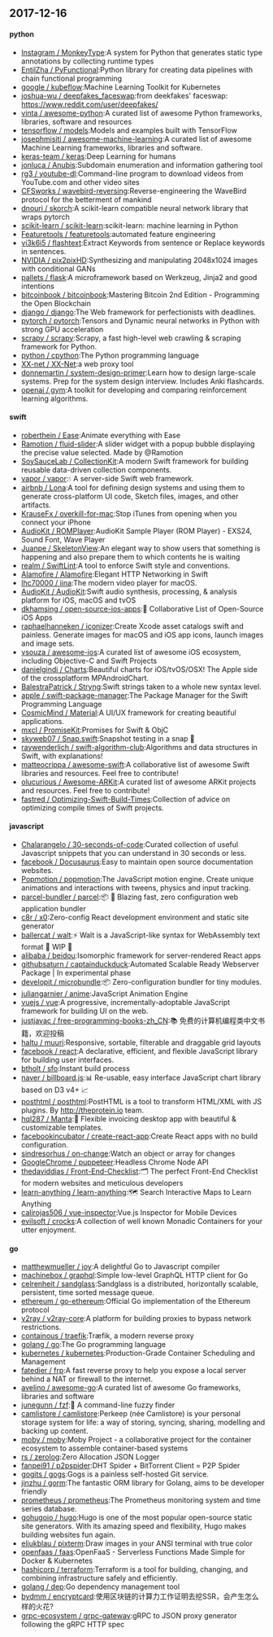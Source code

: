 ## 2017-12-16

#### python
* [Instagram / MonkeyType](https://github.com/Instagram/MonkeyType):A system for Python that generates static type annotations by collecting runtime types
* [EntilZha / PyFunctional](https://github.com/EntilZha/PyFunctional):Python library for creating data pipelines with chain functional programming
* [google / kubeflow](https://github.com/google/kubeflow):Machine Learning Toolkit for Kubernetes
* [joshua-wu / deepfakes_faceswap](https://github.com/joshua-wu/deepfakes_faceswap):from deekfakes' faceswap: https://www.reddit.com/user/deepfakes/
* [vinta / awesome-python](https://github.com/vinta/awesome-python):A curated list of awesome Python frameworks, libraries, software and resources
* [tensorflow / models](https://github.com/tensorflow/models):Models and examples built with TensorFlow
* [josephmisiti / awesome-machine-learning](https://github.com/josephmisiti/awesome-machine-learning):A curated list of awesome Machine Learning frameworks, libraries and software.
* [keras-team / keras](https://github.com/keras-team/keras):Deep Learning for humans
* [jonluca / Anubis](https://github.com/jonluca/Anubis):Subdomain enumeration and information gathering tool
* [rg3 / youtube-dl](https://github.com/rg3/youtube-dl):Command-line program to download videos from YouTube.com and other video sites
* [CFSworks / wavebird-reversing](https://github.com/CFSworks/wavebird-reversing):Reverse-engineering the WaveBird protocol for the betterment of mankind
* [dnouri / skorch](https://github.com/dnouri/skorch):A scikit-learn compatible neural network library that wraps pytorch
* [scikit-learn / scikit-learn](https://github.com/scikit-learn/scikit-learn):scikit-learn: machine learning in Python
* [Featuretools / featuretools](https://github.com/Featuretools/featuretools):automated feature engineering
* [vi3k6i5 / flashtext](https://github.com/vi3k6i5/flashtext):Extract Keywords from sentence or Replace keywords in sentences.
* [NVIDIA / pix2pixHD](https://github.com/NVIDIA/pix2pixHD):Synthesizing and manipulating 2048x1024 images with conditional GANs
* [pallets / flask](https://github.com/pallets/flask):A microframework based on Werkzeug, Jinja2 and good intentions
* [bitcoinbook / bitcoinbook](https://github.com/bitcoinbook/bitcoinbook):Mastering Bitcoin 2nd Edition - Programming the Open Blockchain
* [django / django](https://github.com/django/django):The Web framework for perfectionists with deadlines.
* [pytorch / pytorch](https://github.com/pytorch/pytorch):Tensors and Dynamic neural networks in Python with strong GPU acceleration
* [scrapy / scrapy](https://github.com/scrapy/scrapy):Scrapy, a fast high-level web crawling & scraping framework for Python.
* [python / cpython](https://github.com/python/cpython):The Python programming language
* [XX-net / XX-Net](https://github.com/XX-net/XX-Net):a web proxy tool
* [donnemartin / system-design-primer](https://github.com/donnemartin/system-design-primer):Learn how to design large-scale systems. Prep for the system design interview. Includes Anki flashcards.
* [openai / gym](https://github.com/openai/gym):A toolkit for developing and comparing reinforcement learning algorithms.

#### swift
* [roberthein / Ease](https://github.com/roberthein/Ease):Animate everything with Ease
* [Ramotion / fluid-slider](https://github.com/Ramotion/fluid-slider):A slider widget with a popup bubble displaying the precise value selected. Made by @Ramotion
* [SoySauceLab / CollectionKit](https://github.com/SoySauceLab/CollectionKit):A modern Swift framework for building reusable data-driven collection components.
* [vapor / vapor](https://github.com/vapor/vapor):💧 A server-side Swift web framework.
* [airbnb / Lona](https://github.com/airbnb/Lona):A tool for defining design systems and using them to generate cross-platform UI code, Sketch files, images, and other artifacts.
* [KrauseFx / overkill-for-mac](https://github.com/KrauseFx/overkill-for-mac):Stop iTunes from opening when you connect your iPhone
* [AudioKit / ROMPlayer](https://github.com/AudioKit/ROMPlayer):AudioKit Sample Player (ROM Player) - EXS24, Sound Font, Wave Player
* [Juanpe / SkeletonView](https://github.com/Juanpe/SkeletonView):An elegant way to show users that something is happening and also prepare them to which contents he is waiting
* [realm / SwiftLint](https://github.com/realm/SwiftLint):A tool to enforce Swift style and conventions.
* [Alamofire / Alamofire](https://github.com/Alamofire/Alamofire):Elegant HTTP Networking in Swift
* [lhc70000 / iina](https://github.com/lhc70000/iina):The modern video player for macOS.
* [AudioKit / AudioKit](https://github.com/AudioKit/AudioKit):Swift audio synthesis, processing, & analysis platform for iOS, macOS and tvOS
* [dkhamsing / open-source-ios-apps](https://github.com/dkhamsing/open-source-ios-apps):📱 Collaborative List of Open-Source iOS Apps
* [raphaelhanneken / iconizer](https://github.com/raphaelhanneken/iconizer):Create Xcode asset catalogs swift and painless. Generate images for macOS and iOS app icons, launch images and image sets.
* [vsouza / awesome-ios](https://github.com/vsouza/awesome-ios):A curated list of awesome iOS ecosystem, including Objective-C and Swift Projects
* [danielgindi / Charts](https://github.com/danielgindi/Charts):Beautiful charts for iOS/tvOS/OSX! The Apple side of the crossplatform MPAndroidChart.
* [BalestraPatrick / Stryng](https://github.com/BalestraPatrick/Stryng):Swift strings taken to a whole new syntax level.
* [apple / swift-package-manager](https://github.com/apple/swift-package-manager):The Package Manager for the Swift Programming Language
* [CosmicMind / Material](https://github.com/CosmicMind/Material):A UI/UX framework for creating beautiful applications.
* [mxcl / PromiseKit](https://github.com/mxcl/PromiseKit):Promises for Swift & ObjC
* [skyweb07 / Snap.swift](https://github.com/skyweb07/Snap.swift):Snapshot testing in a snap 🎨
* [raywenderlich / swift-algorithm-club](https://github.com/raywenderlich/swift-algorithm-club):Algorithms and data structures in Swift, with explanations!
* [matteocrippa / awesome-swift](https://github.com/matteocrippa/awesome-swift):A collaborative list of awesome Swift libraries and resources. Feel free to contribute!
* [olucurious / Awesome-ARKit](https://github.com/olucurious/Awesome-ARKit):A curated list of awesome ARKit projects and resources. Feel free to contribute!
* [fastred / Optimizing-Swift-Build-Times](https://github.com/fastred/Optimizing-Swift-Build-Times):Collection of advice on optimizing compile times of Swift projects.

#### javascript
* [Chalarangelo / 30-seconds-of-code](https://github.com/Chalarangelo/30-seconds-of-code):Curated collection of useful Javascript snippets that you can understand in 30 seconds or less.
* [facebook / Docusaurus](https://github.com/facebook/Docusaurus):Easy to maintain open source documentation websites.
* [Popmotion / popmotion](https://github.com/Popmotion/popmotion):The JavaScript motion engine. Create unique animations and interactions with tweens, physics and input tracking.
* [parcel-bundler / parcel](https://github.com/parcel-bundler/parcel):📦 🚀 Blazing fast, zero configuration web application bundler
* [c8r / x0](https://github.com/c8r/x0):Zero-config React development environment and static site generator
* [ballercat / walt](https://github.com/ballercat/walt):⚡️ Walt is a JavaScript-like syntax for WebAssembly text format 🚧 WIP 🚧
* [alibaba / beidou](https://github.com/alibaba/beidou):Isomorphic framework for server-rendered React apps
* [githubsaturn / captainduckduck](https://github.com/githubsaturn/captainduckduck):Automated Scalable Ready Webserver Package | In experimental phase
* [developit / microbundle](https://github.com/developit/microbundle):📦 Zero-configuration bundler for tiny modules.
* [juliangarnier / anime](https://github.com/juliangarnier/anime):JavaScript Animation Engine
* [vuejs / vue](https://github.com/vuejs/vue):A progressive, incrementally-adoptable JavaScript framework for building UI on the web.
* [justjavac / free-programming-books-zh_CN](https://github.com/justjavac/free-programming-books-zh_CN):📚 免费的计算机编程类中文书籍，欢迎投稿
* [haltu / muuri](https://github.com/haltu/muuri):Responsive, sortable, filterable and draggable grid layouts
* [facebook / react](https://github.com/facebook/react):A declarative, efficient, and flexible JavaScript library for building user interfaces.
* [btholt / sfo](https://github.com/btholt/sfo):Instant build process
* [naver / billboard.js](https://github.com/naver/billboard.js):📊 Re-usable, easy interface JavaScript chart library based on D3 v4+ 📈
* [posthtml / posthtml](https://github.com/posthtml/posthtml):PostHTML is a tool to transform HTML/XML with JS plugins. By http://theprotein.io team.
* [hql287 / Manta](https://github.com/hql287/Manta):🎉 Flexible invoicing desktop app with beautiful & customizable templates.
* [facebookincubator / create-react-app](https://github.com/facebookincubator/create-react-app):Create React apps with no build configuration.
* [sindresorhus / on-change](https://github.com/sindresorhus/on-change):Watch an object or array for changes
* [GoogleChrome / puppeteer](https://github.com/GoogleChrome/puppeteer):Headless Chrome Node API
* [thedaviddias / Front-End-Checklist](https://github.com/thedaviddias/Front-End-Checklist):🗂 The perfect Front-End Checklist for modern websites and meticulous developers
* [learn-anything / learn-anything](https://github.com/learn-anything/learn-anything):🗺 Search Interactive Maps to Learn Anything
* [calirojas506 / vue-inspector](https://github.com/calirojas506/vue-inspector):Vue.js Inspector for Mobile Devices
* [evilsoft / crocks](https://github.com/evilsoft/crocks):A collection of well known Monadic Containers for your utter enjoyment.

#### go
* [matthewmueller / joy](https://github.com/matthewmueller/joy):A delightful Go to Javascript compiler
* [machinebox / graphql](https://github.com/machinebox/graphql):Simple low-level GraphQL HTTP client for Go
* [celrenheit / sandglass](https://github.com/celrenheit/sandglass):Sandglass is a distributed, horizontally scalable, persistent, time sorted message queue.
* [ethereum / go-ethereum](https://github.com/ethereum/go-ethereum):Official Go implementation of the Ethereum protocol
* [v2ray / v2ray-core](https://github.com/v2ray/v2ray-core):A platform for building proxies to bypass network restrictions.
* [containous / traefik](https://github.com/containous/traefik):Træfik, a modern reverse proxy
* [golang / go](https://github.com/golang/go):The Go programming language
* [kubernetes / kubernetes](https://github.com/kubernetes/kubernetes):Production-Grade Container Scheduling and Management
* [fatedier / frp](https://github.com/fatedier/frp):A fast reverse proxy to help you expose a local server behind a NAT or firewall to the internet.
* [avelino / awesome-go](https://github.com/avelino/awesome-go):A curated list of awesome Go frameworks, libraries and software
* [junegunn / fzf](https://github.com/junegunn/fzf):🌸 A command-line fuzzy finder
* [camlistore / camlistore](https://github.com/camlistore/camlistore):Perkeep (née Camlistore) is your personal storage system for life: a way of storing, syncing, sharing, modelling and backing up content.
* [moby / moby](https://github.com/moby/moby):Moby Project - a collaborative project for the container ecosystem to assemble container-based systems
* [rs / zerolog](https://github.com/rs/zerolog):Zero Allocation JSON Logger
* [fanpei91 / p2pspider](https://github.com/fanpei91/p2pspider):DHT Spider + BitTorrent Client = P2P Spider
* [gogits / gogs](https://github.com/gogits/gogs):Gogs is a painless self-hosted Git service.
* [jinzhu / gorm](https://github.com/jinzhu/gorm):The fantastic ORM library for Golang, aims to be developer friendly
* [prometheus / prometheus](https://github.com/prometheus/prometheus):The Prometheus monitoring system and time series database.
* [gohugoio / hugo](https://github.com/gohugoio/hugo):Hugo is one of the most popular open-source static site generators. With its amazing speed and flexibility, Hugo makes building websites fun again.
* [eliukblau / pixterm](https://github.com/eliukblau/pixterm):Draw images in your ANSI terminal with true color
* [openfaas / faas](https://github.com/openfaas/faas):OpenFaaS - Serverless Functions Made Simple for Docker & Kubernetes
* [hashicorp / terraform](https://github.com/hashicorp/terraform):Terraform is a tool for building, changing, and combining infrastructure safely and efficiently.
* [golang / dep](https://github.com/golang/dep):Go dependency management tool
* [bydmm / encryptcard](https://github.com/bydmm/encryptcard):使用区块链的计算力工作证明去挖SSR，会产生怎么样的火花?
* [grpc-ecosystem / grpc-gateway](https://github.com/grpc-ecosystem/grpc-gateway):gRPC to JSON proxy generator following the gRPC HTTP spec
